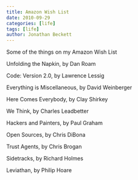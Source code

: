 ```yaml
---
title: Amazon Wish List
date: 2010-09-29
categories: [life]
tags: [life]
author: Jonathan Beckett
---
```


Some of the things on my Amazon Wish List

Unfolding the Napkin, by Dan Roam

Code: Version 2.0, by Lawrence Lessig

Everything is Miscellaneous, by David Weinberger

Here Comes Everybody, by Clay Shirkey

We Think, by Charles Leadbetter

Hackers and Painters, by Paul Graham

Open Sources, by Chris DiBona

Trust Agents, by Chris Brogan

Sidetracks, by Richard Holmes

Leviathan, by Philip Hoare